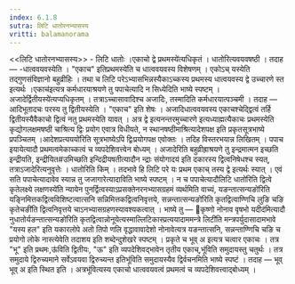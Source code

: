```yaml
---
index: 6.1.8
sutra: लिटि धातोरनभ्यासस्य
vritti: balamanorama
---
```


<<लिटि धातोरनभ्यासस्य>> - लिटि धातोः ।एकाचो द्वे प्रथमस्ये॑त्यधिकृतं । धातोरित्यवयवषष्ठी । तदाह — -धात्ववयवस्येति । "एकाच" इतिप्रथमस्ये॑ति च धात्ववयवस्य विशेषणम् । एकोऽच् यस्येति तद्गुणसंविज्ञानो बहुव्रीहिः । तथा च लिटि परेऽभ्यासभिन्नस्यैकाऽच्कस्य प्रथमस्य धात्वयवस्य द्वे उच्चारणे स्त इत्यर्थः ।एकाच॑इत्यत्र कर्मधारयाश्रयणे तु पपाचेत्यादि न सिध्येदिति भाष्ये स्पष्टम् ।अजादेर्द्वितीयस्ये॑त्यप्यधिकृतम् । तत्राऽच्चासावादिश्च अजादिः, तस्मादिति कर्मधारयात्पञ्चमी । तदाह —  आदिभूतादचः परस्य तु द्वितीयस्येति । "एकाच" इति शेषः । अजादिधात्ववयवस्य एकाचश्चेद्द्वित्वं तर्हि द्वितीयस्यैवैकाचो द्वित्वं नतु प्रथमस्येति यावत् । अत्र द्वे इत्यनन्तरमुच्चारणे इत्यध्याह्मत्यैकाचः प्रथमस्येति कृद्योगलक्षमषष्ठी चाश्रित्य द्विः प्रयोग एवात्र विधीयते, न स्थानषष्ठीमाश्रित्यादेशपक्ष इति प्रकृतसूत्रभाष्ये प्रपञ्चितम् ।आदेशप्रत्यययो॑रिति सूत्रभाष्येऽपि द्विःप्रयोगपक्ष एवोक्तः । तदिह विस्तरभयान्न लिखितम् । पपाच इयायेत्यादौ प्रथमत्वमेकाच्कत्वं च व्यपदेशिवत्त्वेन बोध्यम् । अजादेरिति बहुव्रीह्राश्रयणे तु इन्द्रमात्मन इच्छति इन्द्रीयति, इन्द्रीयित#उमिच्छति इन्दिद्रीयषतीत्यादौन न्द्राः संयोगादय॑ इति दकारस्य द्वित्वनिषेधश्च स्यत्, तत्राऽजादेरित्यनुवृत्तेः । धातोरिति किम्  । तदभावे हि लिटि परे यः प्रथम एकाच् तस्य द्वे इत्यर्थः स्यात् । एवं सति पपाचेत्यादावेव स्यान्न तु जजागारेत्यादाविति भाष्ये स्पष्टम् । न च पपाचेत्यादौलिटि धातो॑रिति द्वित्वे कृतेलक्ष्ये लक्षणस्ये॑ति न्यायेन पुनर्द्वित्वस्याऽप्रसक्तेनरनभ्यासग्रहमं व्यर्थमिति वाच्यं, यङन्तात्सन्यङो॑रिति यङ्निमित्तकद्वित्वविशिष्टत्वात्सनि सन्निमित्तकद्वित्वनिवृत्तये, सन्नन्तात्सन्यङो॑रिति कृतद्वित्वाण्णिचि लुङि चङि कृतेचङी॑ति द्वित्वनिवृत्तये चाऽनभ्यासग्रहणस्यावश्यकत्वात् । भाष्ये तु —  कृष्णो नोनाव वृषभो यदीद॑मित्यादौ नुधातोर्यङन्तात्सन्यङो॑रिति कृतद्वित्वान्नोनूयेत्यस्माल्लिटिकास्प्रत्ययादाममन्त्रे लिटी॑ति मन्त्रपर्युदासादामभावे "यस्य हल" इति यकारलोपे अतो तिपो णलि वृद्धावावादेशो नोनावेत्यत्र यङन्तात्सनि, सन्नन्ताण्णिचि चङि च प्रयोगो लोके नास्त्येवेति तदाशय इति शब्देन्दुशेखरे स्पष्टम् । प्रकृते च भूव् अ इत्यत्र चत्वार एकाचः । तत्र "भू" इति प्रथमः,ऊ॑विति द्वितीयः, "ऊ" इति व्यपदेशिवद्भावेन तृतीय एकाच्,भू॑विति समुदायस्तु चतुर्थः । तत्र समुदाये द्विरुच्यमाने सर्वेऽवयवा द्विरुच्यन्त इतिभू॑विति समुदायस्यैव द्विर्वचनमिति भाष्ये स्पष्टं । तदाह — भूव् भूव् अ इति स्थित इति । अत्रभू॑वित्यस्य एकाचो धात्ववयवत्वं प्रथमत्वं च व्यपदेशिवत्त्वाद्बोध्यम् ।